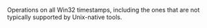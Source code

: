 Operations on all Win32 timestamps, including the ones that are not typically supported by Unix-native tools.
